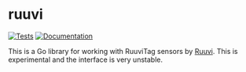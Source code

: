 # ruuvi

[![Tests](https://img.shields.io/github/actions/workflow/status/susji/ruuvi/go.yml?label=tests&branch=main)](https://github.com/susji/ruuvi/actions/workflows/go.yml)
[![Documentation](https://img.shields.io/badge/godoc-reference-blue.svg?label=pkg.go.dev)](https://pkg.go.dev/github.com/susji/ruuvi)

This is a Go library for working with RuuviTag sensors by
[Ruuvi](https://ruuvi.com). This is experimental and the interface is very
unstable.
